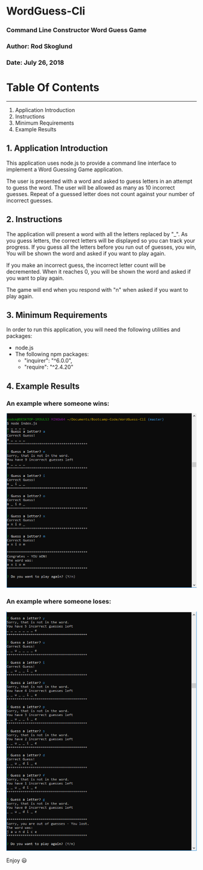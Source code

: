 # **WordGuess-Cli**
### Command Line Constructor Word Guess Game
### Author: Rod Skoglund
### Date: July 26, 2018



# **Table Of Contents**
----------------
1. Application Introduction
2. Instructions
3. Minimum Requirements
4. Example Results

## **1. Application Introduction**
This application uses node.js to provide a command line interface to implement a Word Guessing Game application.

The user is presented with a word and asked to guess letters in an attempt to guess the word. The user will be allowed as many as 10 incorrect guesses. Repeat of a guessed letter does not count against your number of incorrect guesses. 

## **2. Instructions**
The application will present a word with all the letters replaced by "_". As you guess letters, the correct letters will be displayed so you can track your progress. If you guess all the letters before you run out of guesses, you win, You will be shown the word and asked if you want to play again.

If you make an incorrect guess, the incorrect letter count will be decremented. When it reaches 0, you will be shown the word and asked if you want to play again.

The game will end when you respond with "n" when asked if you want to play again.


## **3. Minimum Requirements**
In order to run this application, you will need the following utilities and packages:
 * node.js
 * The following npm packages:
    * "inquirer": "^6.0.0",
    * "require": "^2.4.20"

## **4. Example Results**
### An example where someone wins:
![Example Output Win](./WordGuess-Win.gif)

### An example where someone loses:
![Example Output Loss](./WordGuess-Loss.gif)

Enjoy :smiley: 
